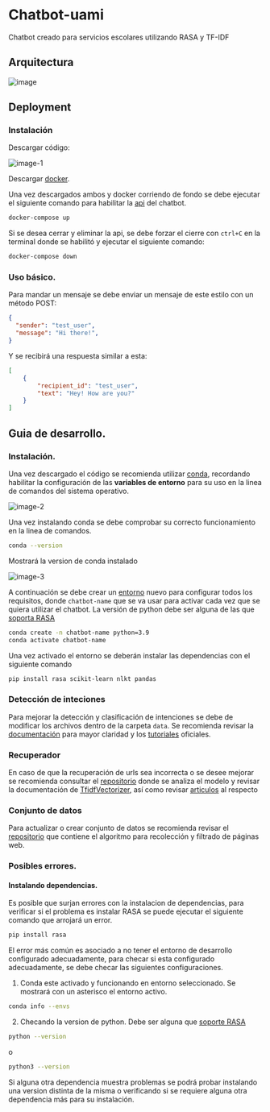 # Chatbot-uami

Chatbot creado para servicios escolares utilizando RASA y TF-IDF

## Arquitectura

![image](https://github.com/ivanhue/chatbot-uami/assets/47096604/d00e6ae5-4ca1-4169-80b9-d38f91e077ca)


## Deployment

### Instalación

Descargar código:

![image-1](https://github.com/ivanhue/chatbot-uami/assets/47096604/f355f328-9f74-4f8f-8826-075fecf3c310)


Descargar [docker](https://www.docker.com/).

Una vez descargados ambos y docker corriendo de fondo se debe ejecutar el siguiente comando para habilitar la [api](https://rasa.com/docs/rasa/http-api/) del chatbot.

```bash
docker-compose up
```

Si se desea cerrar y eliminar la api, se debe forzar el cierre con `ctrl+C` en la terminal donde se habilitó y ejecutar el siguiente comando:

```bash
docker-compose down
```

### Uso básico.

Para mandar un mensaje se debe enviar un mensaje de este estilo con un método POST:

```json
{
  "sender": "test_user",
  "message": "Hi there!",
}
```

Y se recibirá una respuesta similar a esta:

```json
[
    {
        "recipient_id": "test_user",
        "text": "Hey! How are you?"
    }
]
```

## Guia de desarrollo.

### Instalación.

Una vez descargado el código se recomienda utilizar [conda](https://www.anaconda.com/), recordando habilitar la configuración de las **variables de entorno** para su uso en la linea de comandos del sistema operativo.

![image-2](https://github.com/ivanhue/chatbot-uami/assets/47096604/353fd582-311e-41fe-a35a-12e55633a9ff)

Una vez instalando conda se debe comprobar su correcto funcionamiento en la linea de comandos.

```bash
conda --version
```

Mostrará la version de conda instalado

![image-3](https://github.com/ivanhue/chatbot-uami/assets/47096604/28bd9772-1636-42c6-a456-e2e4081a8697)

A continuación se debe crear un [entorno](https://conda.io/projects/conda/en/latest/user-guide/tasks/manage-environments.html#activating-an-environment) nuevo para configurar todos los requisitos, donde `chatbot-name` que se va usar para activar cada vez que se quiera utilizar el chatbot. La versión de python debe ser alguna de las que [soporta RASA](https://rasa.com/docs/rasa/installation/environment-set-up/#:~:text=Python%20Environment%20Setup&text=Currently%2C%20rasa%20supports%20the%20following,is%20not%20functional%20in%203.4.)

```bash
conda create -n chatbot-name python=3.9
conda activate chatbot-name
```

Una vez activado el entorno se deberán instalar las dependencias con el siguiente comando

```bash
pip install rasa scikit-learn nlkt pandas
```

### Detección de inteciones
Para mejorar la detección y clasificación de intenciones se debe de modificar los archivos dentro de la carpeta `data`. Se recomienda revisar la [documentación](https://rasa.com/docs/rasa/training-data-format) para mayor claridad y los [tutoriales](https://www.youtube.com/watch?v=Ap62n_YAVZ8&list=PL75e0qA87dlEjGAc9j9v3a5h1mxI2Z9fi) oficiales.

### Recuperador
En caso de que la recuperación de urls sea incorrecta o se desee mejorar se recomienda consultar el [repositorio](https://github.com/ivanhue/analisis-tfidf) donde se analiza el modelo y revisar la documentación de [TfidfVectorizer](https://scikit-learn.org/stable/modules/generated/sklearn.feature_extraction.text.TfidfVectorizer.html), así como revisar [articulos](https://medium.com/@cmukesh8688/tf-idf-vectorizer-scikit-learn-dbc0244a911a) al respecto

### Conjunto de datos
Para actualizar o crear conjunto de datos se recomienda revisar el [repositorio](https://github.com/ivanhue/scraping_urls) que contiene el algoritmo para recolección y filtrado de páginas web.

### Posibles errores.

#### Instalando dependencias.
Es posible que surjan errores con la instalacion de dependencias, para verificar si el problema es instalar RASA se puede ejecutar el siguiente comando que arrojará un error.

```bash
pip install rasa
```

El error más común es asociado a no tener el entorno de desarrollo configurado adecuadamente, para checar si esta configurado adecuadamente, se debe checar las siguientes configuraciones.

1. Conda este activado y funcionando en entorno seleccionado. Se mostrará con un asterisco el entorno activo.
```bash
conda info --envs
```
2. Checando la version de python. Debe ser alguna que [soporte RASA](https://rasa.com/docs/rasa/installation/environment-set-up/#:~:text=Python%20Environment%20Setup&text=Currently%2C%20rasa%20supports%20the%20following,is%20not%20functional%20in%203.4.)
```bash
python --version
```
o
```bash
python3 --version
```
Si alguna otra dependencia muestra problemas se podrá probar instalando una version distinta de la misma o verificando si se requiere alguna otra dependencia más para su instalación.

